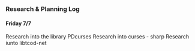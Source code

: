 ### Research & Planning Log
#### Friday 7/7
Research into the library PDcurses
Research into curses - sharp
Research iunto libtcod-net